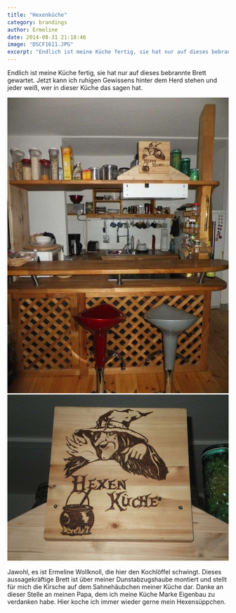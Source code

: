 ```yaml
---
title: "Hexenküche"
category: brandings
author: Ermeline
date: 2014-08-31 21:18:46
image: "DSCF1611.JPG"
excerpt: "Endlich ist meine Küche fertig, sie hat nur auf dieses bebrannte Brett gewartet. "
---
```


Endlich ist meine Küche fertig, sie hat nur auf dieses bebrannte Brett gewartet. Jetzt kann ich ruhigen Gewissens hinter dem Herd stehen und jeder weiß, wer in dieser Küche das sagen hat.

![Küche](DSCF1613.jpg)
![Hexenküche](DSCF1611.JPG)

Jawohl, es ist Ermeline Wollknoll, die hier den Kochlöffel schwingt. Dieses aussagekräftige Brett ist über meiner Dunstabzugshaube montiert und stellt für mich die Kirsche auf dem Sahnehäubchen meiner Küche dar. Danke an dieser Stelle an meinen Papa, dem ich meine Küche Marke Eigenbau zu verdanken habe. Hier koche ich immer wieder gerne mein Hexensüppchen.

 
